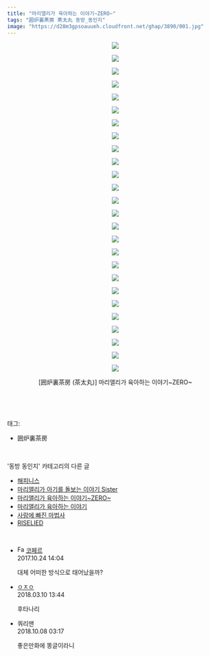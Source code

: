 ```yaml
---
title: "마리앨리가 육아하는 이야기~ZERO~"
tags: "囲炉裏茶房 茶太丸 동방_동인지"
image: "https://d28m3gpsoauueh.cloudfront.net/ghap/3890/001.jpg"
---
```

<div class="article">
<p style="text-align: center; clear: none; float: none;"><img src="{{ site.imgserver4 }}/ghap/3890/001.jpg"/></p>
<p style="text-align: center; clear: none; float: none;"><img src="{{ site.imgserver4 }}/ghap/3890/002.jpg"/></p>
<p style="text-align: center; clear: none; float: none;"><img src="{{ site.imgserver4 }}/ghap/3890/003.jpg"/></p>
<p style="text-align: center; clear: none; float: none;"><img src="{{ site.imgserver4 }}/ghap/3890/004.jpg"/></p>
<p style="text-align: center; clear: none; float: none;"><img src="{{ site.imgserver4 }}/ghap/3890/005.jpg"/></p>
<p style="text-align: center; clear: none; float: none;"><img src="{{ site.imgserver4 }}/ghap/3890/006.jpg"/></p>
<p style="text-align: center; clear: none; float: none;"><img src="{{ site.imgserver4 }}/ghap/3890/007.jpg"/></p>
<p style="text-align: center; clear: none; float: none;"><img src="{{ site.imgserver4 }}/ghap/3890/008.jpg"/></p>
<p style="text-align: center; clear: none; float: none;"><img src="{{ site.imgserver4 }}/ghap/3890/009.jpg"/></p>
<p style="text-align: center; clear: none; float: none;"><img src="{{ site.imgserver4 }}/ghap/3890/010.jpg"/></p>
<p style="text-align: center; clear: none; float: none;"><img src="{{ site.imgserver4 }}/ghap/3890/011.jpg"/></p>
<p style="text-align: center; clear: none; float: none;"><img src="{{ site.imgserver4 }}/ghap/3890/012.jpg"/></p>
<p style="text-align: center; clear: none; float: none;"><img src="{{ site.imgserver4 }}/ghap/3890/013.jpg"/></p>
<p style="text-align: center; clear: none; float: none;"><img src="{{ site.imgserver4 }}/ghap/3890/014.jpg"/></p>
<p style="text-align: center; clear: none; float: none;"><img src="{{ site.imgserver4 }}/ghap/3890/015.jpg"/></p>
<p style="text-align: center; clear: none; float: none;"><img src="{{ site.imgserver4 }}/ghap/3890/016.jpg"/></p>
<p style="text-align: center; clear: none; float: none;"><img src="{{ site.imgserver4 }}/ghap/3890/017.jpg"/></p>
<p style="text-align: center; clear: none; float: none;"><img src="{{ site.imgserver4 }}/ghap/3890/018.jpg"/></p>
<p style="text-align: center; clear: none; float: none;"><img src="{{ site.imgserver4 }}/ghap/3890/019.jpg"/></p>
<p style="text-align: center; clear: none; float: none;"><img src="{{ site.imgserver4 }}/ghap/3890/020.jpg"/></p>
<p style="text-align: center; clear: none; float: none;"><img src="{{ site.imgserver4 }}/ghap/3890/021.jpg"/></p>
<p style="text-align: center; clear: none; float: none;"><img src="{{ site.imgserver4 }}/ghap/3890/022.jpg"/></p>
<p style="text-align: center; clear: none; float: none;"><img src="{{ site.imgserver4 }}/ghap/3890/023.jpg"/></p>
<p style="text-align: center; clear: none; float: none;"><img src="{{ site.imgserver4 }}/ghap/3890/024.jpg"/></p>
<p style="text-align: center; clear: none; float: none;"><img src="{{ site.imgserver4 }}/ghap/3890/025.jpg"/></p>
<p style="text-align: center; clear: none; float: none;"><img src="{{ site.imgserver4 }}/ghap/3890/026.jpg"/></p>
<p style="text-align: center; clear: none; float: none;">[囲炉裏茶房 (茶太丸)] 마리앨리가 육아하는 이야기~ZERO~</p>
<p><br/></p>
</div><br/>
<div class="tagTrail">
<p>태그: </p>
<ul>
<li>囲炉裏茶房</li>
</ul>
</div><br/>
<div class="another">
<p>'동방 동인지' 카테고리의 다른 글</p>
<ul>
<li><a href="/ghap_3892">해피니스</a></li>
<li><a href="/ghap_3891">마리앨리가 아기를 돌보는 이야기 Sister</a></li>
<li><a href="/ghap_3890">마리앨리가 육아하는 이야기~ZERO~</a></li>
<li><a href="/ghap_3889">마리앨리가 육아하는 이야기</a></li>
<li><a href="/ghap_3888">사랑에 빠진 마법사</a></li>
<li><a href="/ghap_3887">RISELIED</a></li>
</ul>
</div><br/>
<div class="cb_module cb_fluid">
<div class="cb_wrt cb_profile">
<div class="comment">
<ul>
<li class="cb_thumb_off" id="comment15113339">
<div class="cb_comment_area">
<div class="cb_info_area">
<div class="cb_section">
<span class="cb_nick_name"><img alt="Favicon of http://blog.naver.com/berpo77/221060134998" height="16" onerror="this.onerror=null;this.parentNode.removeChild(this)" src="http://blog.naver.com/favicon.ico" width="16"/> <a href="http://blog.naver.com/berpo77/221060134998" onclick="return openLinkInNewWindow(this)">코페르</a></span>
</div>
<div class="cb_section">
<span class="cb_date">2017.10.24 14:04 </span>
</div>
</div>
<div class="cb_dsc_comment">
<p class="cb_dsc">
											대체 어떠한 방식으로 태어났을까?
										</p>
</div>
</div></li>
<li class="cb_thumb_off" id="comment15216891">
<div class="cb_comment_area">
<div class="cb_info_area">
<div class="cb_section">
<span class="cb_nick_name"> <a href="http://http:/ㄱㄷ극딧ㅇ7z8au1bh" onclick="return openLinkInNewWindow(this)">ㅇㅈㅇ</a></span>
</div>
<div class="cb_section">
<span class="cb_date">2018.03.10 13:44 </span>
</div>
</div>
<div class="cb_dsc_comment">
<p class="cb_dsc">
											후타나리
										</p>
</div>
</div></li>
<li class="cb_thumb_off" id="comment15347998">
<div class="cb_comment_area">
<div class="cb_info_area">
<div class="cb_section">
<span class="cb_nick_name">쿼리맨</span>
</div>
<div class="cb_section">
<span class="cb_date">2018.10.08 03:17 </span>
</div>
</div>
<div class="cb_dsc_comment">
<p class="cb_dsc">
											좋은만화에 똥글이라니
										</p>
</div>
</div></li>
</ul>
</div>
</div><!-- commentList close -->
</div><br/>
